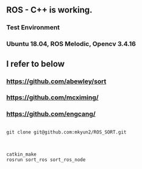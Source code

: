 ## ROS - C++ is working. 
### Test Environment
### Ubuntu 18.04, ROS Melodic, Opencv 3.4.16
## I refer to below
### https://github.com/abewley/sort
### https://github.com/mcximing/
### https://github.com/engcang/

<pre>
<code>
git clone git@github.com:mkyun2/ROS_SORT.git
</code>
</pre>

<pre>
<code>
catkin_make
rosrun sort_ros sort_ros_node</code>
</pre>

